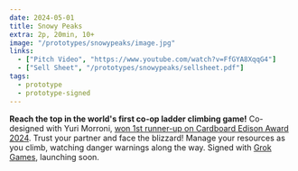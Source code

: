 ```yaml
---
date: 2024-05-01
title: Snowy Peaks
extra: 2p, 20min, 10+
image: "/prototypes/snowypeaks/image.jpg"
links:
  - ["Pitch Video", "https://www.youtube.com/watch?v=FfGYA8XqqG4"]
  - ["Sell Sheet", "/prototypes/snowypeaks/sellsheet.pdf"]
tags:
  - prototype
  - prototype-signed
---
```


**Reach the top in the world's first co-op ladder climbing game!** Co-designed with Yuri Morroni, [won 1st runner-up on Cardboard Edison Award 2024](https://cardboardedison.com/award). Trust your partner and face the blizzard! Manage your resources as you climb, watching danger warnings along the way. Signed with [Grok Games](https://boardgamegeek.com/boardgamepublisher/42325/grok-games), launching soon.
